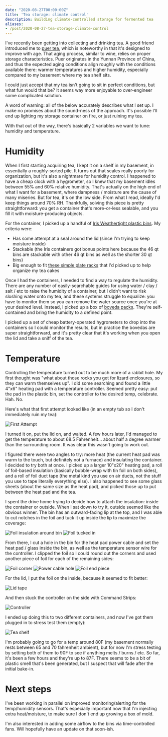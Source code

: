 ```yaml
---
date: "2020-08-27T00:00:00Z"
title: 'Tea storage: climate control'
description: Building climate-controlled storage for fermented tea
aliases:
- /post/2020-08-27-tea-storage-climate-control
---
```


I've recently been getting into collecting and drinking tea. A good friend introduced me to [puer tea](https://en.m.wikipedia.org/wiki/Pu%27er_tea), which is noteworthy in that it's designed to improve with age. That aging process, similar to wine, relies on proper storage characteristics. Puer originates in the Yunnan Province of China, and thus the expected aging conditions align roughly with the conditions available there: warmer temperatures and higher humidity, especially compared to my basement where my tea shelf sits.

I could just accept that my tea isn't going to sit in perfect conditions, but what fun would that be? It seems way more enjoyable to over-engineer some complicated solution.

<!--more-->

A word of warning: all of the below accurately describes what I set up. I make no promises about the sound-ness of the approach. It's possible I'll end up lighting my storage container on fire, or just ruining my tea.

With that out of the way, there's basically 2 variables we want to tune: humidity and temperature.

Humidity
========

When I first starting acquiring tea, I kept it on a shelf in my basement, in essentially a roughly-sorted pile. It turns out that scales really poorly for organization, but it's also a nightmare for humidity control. I happened to have a cheap clock with a hygrometer, so I knew that my basement idles between 55% and 60% relative humidity. That's actually on the high end of what I want for a basement, where dampness / moisture are the cause of many miseries. But for tea, it's on the low side. From what I read, ideally I'd keep things around 70% RH. Thankfully, solving this piece is pretty straightforward: you get a container that's more-or-less sealable, and you fill it with moisture-producing objects.

For the container, I picked up a handful of [Iris Weathertight plastic bins](https://www.irisusainc.com/weathertight-storage-box-46-6-qt-ucb-sd). My criteria were:

* Has some attempt at a seal around the lid (since I'm trying to keep moisture inside)
* Stackable (the Iris containers got bonus points here because the 46 qt bins are stackable with other 46 qt bins as well as the shorter 30 qt bins)
* Big enough to fit [these simple plate racks](https://www.amazon.com/gp/product/B0018BRMV0/) that I'd picked up to help organize my tea cakes

Once I had the containers, I needed to find a way to regulate the humidity. There are any number of easily-searchable guides for using water / clay / salt / etc to raise the humidity of a container, but I didn't want to risk sloshing water onto my tea, and these systems struggle to equalize: you have to monitor them so you can remove the water source once you're at your desired level. Instead, I picked up a box of [boveda packs](https://www.amazon.com/gp/product/B00CPPG21Y/). They're self-contained and bring the humidity to a defined point.

I picked up a set of cheap battery-operated hygrometers to drop into the containers so I could monitor the results, but in practice the bovedas are super straightforward, and it's pretty clear that it's working when you open the lid and take a sniff of the tea.

Temperature
===========

Controlling the temperature turned out to be much more of a rabbit hole. My first thought was "what about those rocks you get for lizard enclosures, so they can warm themselves up". I did some searching and found a little 4"x6" heating pad with a temperature controller. Seemed pretty easy: put the pad in the plastic bin, set the controller to the desired temp, celebrate. Hah. No.

Here's what that first attempt looked like (in an empty tub so I don't immediately ruin my tea):

![First Attempt](/images/tea-storage-first-attempt.jpg)

I turned it on, put the lid on, and waited. A few hours later, I'd managed to get the temperature to about 68.5 Fahrenheit... about half a degree warmer than the surrounding room. It was clear this wasn't going to work out.

I figured there were two angles to try: more heat (the current heat pad was warm to the touch, but definitely not a furnace) and insulating the container. I decided to try both at once. I picked up a larger 10"x20" heating pad, a roll of foil-based insulation (basically bubble-wrap with tin foil on both sides), and a roll of foil duct tape (the metal kind you use on air ducts, not the stuff you use to tape literally everything else). I also happened to see some glass sheets (about the same size as the heat pad), and picked those up to put between the heat pad and the tea.

I spent the drive home trying to decide how to attach the insulation: inside the container or outside. When I sat down to try it, outside seemed like the obvious winner. The bin has an outward-facing lip at the top, and I was able to cut notches in the foil and tuck it up inside the lip to maximize the coverage:

![Foil insulation around bin](/images/tea-storage-bin-foil.jpg)
![Foil tucked in](/images/tea-storage-bin-foil-tucked.jpg)

From there, I cut a hole in the bin for the heat pad power cable and set the heat pad / glass inside the bin, as well as the temperature sensor wire for the controller. I clipped the foil so I could round out the corners and used another piece of foil for each of the remaining sides:

![Foil corner](/images/tea-storage-foil-corner.jpg)
![Power cable hole](/images/tea-storage-power-cable.jpg)
![Foil end piece](/images/tea-storage-foil-end.jpg)

For the lid, I put the foil on the inside, because it seemed to fit better:

![Lid tape](/images/tea-storage-lid.jpg)

And then stuck the controller on the side with Command Strips:

![Controller](/images/tea-storage-controller.jpg)

I ended up doing this to two different containers, and now I've got them plugged in to stress test them (empty):

![Tea shelf](/images/tea-storage-shelf.jpg)

I'm probably going to go for a temp around 80F (my basement normally rests between 65 and 70 fahrenheit ambient), but for now I'm stress testing by setting both of them to 90F to see if anything melts / burns / etc. So far, it's been a few hours and they're up to 87F. There seems to be a bit of plastic smell that's been generated, but I suspect that will fade after the initial bake-in.

Next steps
==========

I've been working in parallel on improved monitoring/alerting for the temp/humidity sensors. That's especially important now that I'm injecting extra heat/moisture, to make sure I don't end up growing a box of mold.

I'm also interested in adding some airflow to the bins via time-controlled fans. Will hopefully have an update on that soon-ish.

